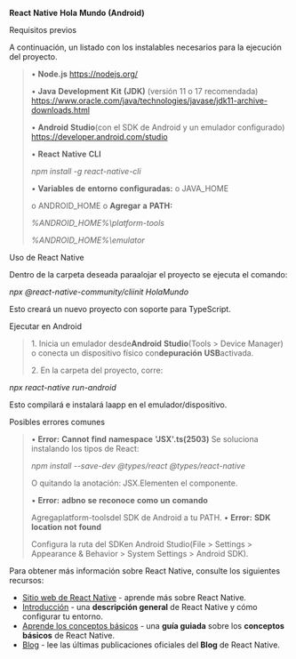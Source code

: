 **React** **Native** **Hola** **Mundo** **(Android)**

Requisitos previos

A continuación, un listado con los instalables necesarios para la
ejecución del proyecto.

> • **Node.js** https://nodejs.org/
>
> • **Java** **Development** **Kit** **(JDK)** (versión 11 o 17
> recomendada)
> https://www.oracle.com/java/technologies/javase/jdk11-archive-downloads.html
>
> • **Android** **Studio**(con el SDK de Android y un emulador
> configurado) https://developer.android.com/studio
>
> • **React** **Native** **CLI**
>
> *npm* *install* *-g* *react-native-cli*
>
> • **Variables** **de** **entorno** **configuradas:** o JAVA_HOME
>
> o ANDROID_HOME o **Agregar** **a** **PATH:**
>
> *%ANDROID_HOME%\platform-tools*
>
> *%ANDROID_HOME%\emulator*

Uso de React Native

Dentro de la carpeta deseada paraalojar el proyecto se ejecuta el
comando:

*npx* *@react-native-community/cliinit* *HolaMundo*

Esto creará un nuevo proyecto con soporte para TypeScript.

Ejecutar en Android

> 1\. Inicia un emulador desde**Android** **Studio**(Tools \> Device
> Manager) o conecta un dispositivo físico con**depuración**
> **USB**activada.
>
> 2\. En la carpeta del proyecto, corre:

*npx* *react-native* *run-android*

Esto compilará e instalará laapp en el emulador/dispositivo.

Posibles errores comunes

> • **Error:** **Cannot** **find** **namespace** **'JSX'.ts(2503)** Se
> soluciona instalando los tipos de React:
>
> *npm* *install* *--save-dev* *@types/react* *@types/react-native*
>
> O quitando la anotación: JSX.Elementen el componente.
>
> • **Error:** **adbno** **se** **reconoce** **como** **un** **comando**
>
> Agregaplatform-toolsdel SDK de Android a tu PATH. • **Error:** **SDK**
> **location** **not** **found**
>
> Configura la ruta del SDKen Android Studio(File \> Settings \>
> Appearance & Behavior \> System Settings \> Android SDK).

Para obtener más información sobre React Native, consulte los siguientes recursos:

- [Sitio web de React Native](https://reactnative.dev) - aprende más sobre React Native.
- [Introducción](https://reactnative.dev/docs/environment-setup) - una **descripción general** de React Native y cómo configurar tu entorno.
- [Aprende los conceptos básicos](https://reactnative.dev/docs/getting-started) - una **guía guiada** sobre los **conceptos básicos** de React Native.
- [Blog](https://reactnative.dev/blog) - lee las últimas publicaciones oficiales del **Blog** de React Native.
